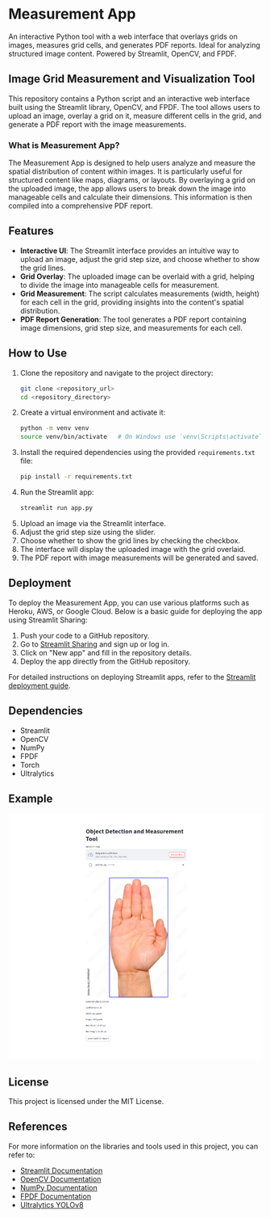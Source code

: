 # Measurement App
An interactive Python tool with a web interface that overlays grids on images, measures grid cells, and generates PDF reports. Ideal for analyzing structured image content. Powered by Streamlit, OpenCV, and FPDF.

## Image Grid Measurement and Visualization Tool
This repository contains a Python script and an interactive web interface built using the Streamlit library, OpenCV, and FPDF. The tool allows users to upload an image, overlay a grid on it, measure different cells in the grid, and generate a PDF report with the image measurements.

### What is Measurement App?
The Measurement App is designed to help users analyze and measure the spatial distribution of content within images. It is particularly useful for structured content like maps, diagrams, or layouts. By overlaying a grid on the uploaded image, the app allows users to break down the image into manageable cells and calculate their dimensions. This information is then compiled into a comprehensive PDF report.

## Features
- **Interactive UI**: The Streamlit interface provides an intuitive way to upload an image, adjust the grid step size, and choose whether to show the grid lines.
- **Grid Overlay**: The uploaded image can be overlaid with a grid, helping to divide the image into manageable cells for measurement.
- **Grid Measurement**: The script calculates measurements (width, height) for each cell in the grid, providing insights into the content's spatial distribution.
- **PDF Report Generation**: The tool generates a PDF report containing image dimensions, grid step size, and measurements for each cell.

## How to Use
1. Clone the repository and navigate to the project directory:
    ```sh
    git clone <repository_url>
    cd <repository_directory>
    ```
2. Create a virtual environment and activate it:
    ```sh
    python -m venv venv
    source venv/bin/activate   # On Windows use `venv\Scripts\activate`
    ```
3. Install the required dependencies using the provided `requirements.txt` file:
    ```sh
    pip install -r requirements.txt
    ```
4. Run the Streamlit app:
    ```sh
    streamlit run app.py
    ```
5. Upload an image via the Streamlit interface.
6. Adjust the grid step size using the slider.
7. Choose whether to show the grid lines by checking the checkbox.
8. The interface will display the uploaded image with the grid overlaid.
9. The PDF report with image measurements will be generated and saved.

## Deployment
To deploy the Measurement App, you can use various platforms such as Heroku, AWS, or Google Cloud. Below is a basic guide for deploying the app using Streamlit Sharing:

1. Push your code to a GitHub repository.
2. Go to [Streamlit Sharing](https://streamlit.io/sharing) and sign up or log in.
3. Click on "New app" and fill in the repository details.
4. Deploy the app directly from the GitHub repository.

For detailed instructions on deploying Streamlit apps, refer to the [Streamlit deployment guide](https://docs.streamlit.io/library/get-started/deploy).

## Dependencies
- Streamlit
- OpenCV
- NumPy
- FPDF
- Torch
- Ultralytics

## Example
![Example Image](example.png)

## License
This project is licensed under the MIT License.

## References
For more information on the libraries and tools used in this project, you can refer to:
- [Streamlit Documentation](https://docs.streamlit.io/)
- [OpenCV Documentation](https://docs.opencv.org/)
- [NumPy Documentation](https://numpy.org/doc/)
- [FPDF Documentation](http://www.fpdf.org/)
- [Ultralytics YOLOv8](https://docs.ultralytics.com/)
